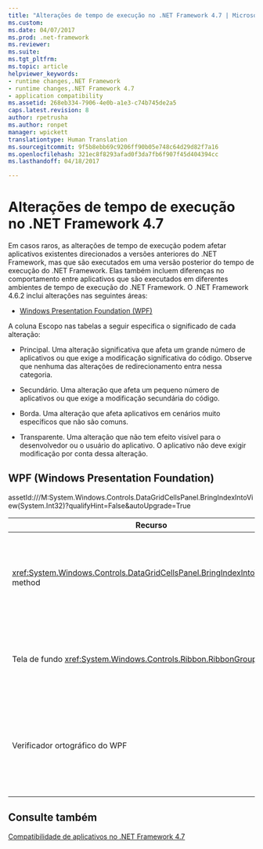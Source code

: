 ```yaml
---
title: "Alterações de tempo de execução no .NET Framework 4.7 | Microsoft Docs"
ms.custom: 
ms.date: 04/07/2017
ms.prod: .net-framework
ms.reviewer: 
ms.suite: 
ms.tgt_pltfrm: 
ms.topic: article
helpviewer_keywords:
- runtime changes,.NET Framework
- runtime changes,.NET Framework 4.7
- application compatibility
ms.assetid: 268eb334-7906-4e0b-a1e3-c74b745de2a5
caps.latest.revision: 8
author: rpetrusha
ms.author: ronpet
manager: wpickett
translationtype: Human Translation
ms.sourcegitcommit: 9f5b8ebb69c9206ff90b05e748c64d29d82f7a16
ms.openlocfilehash: 321ec8f8293afad0f3da7fb6f907f45d404394cc
ms.lasthandoff: 04/18/2017

---
```

# <a name="runtime-changes-in-the-net-framework-47"></a>Alterações de tempo de execução no .NET Framework 4.7

Em casos raros, as alterações de tempo de execução podem afetar aplicativos existentes direcionados a versões anteriores do .NET Framework, mas que são executados em uma versão posterior do tempo de execução do .NET Framework. Elas também incluem diferenças no comportamento entre aplicativos que são executados em diferentes ambientes de tempo de execução do .NET Framework. O .NET Framework 4.6.2 inclui alterações nas seguintes áreas:

- [Windows Presentation Foundation (WPF)](#WPF)

A coluna Escopo nas tabelas a seguir especifica o significado de cada alteração:

- Principal. Uma alteração significativa que afeta um grande número de aplicativos ou que exige a modificação significativa do código. Observe que nenhuma das alterações de redirecionamento entra nessa categoria.

- Secundário. Uma alteração que afeta um pequeno número de aplicativos ou que exige a modificação secundária do código.

- Borda. Uma alteração que afeta aplicativos em cenários muito específicos que não são comuns.

- Transparente. Uma alteração que não tem efeito visível para o desenvolvedor ou o usuário do aplicativo. O aplicativo não deve exigir modificação por conta dessa alteração.

## <a name="a-namewpf--windows-presentation-foundation-wpf"></a><a name="WPF" /> WPF (Windows Presentation Foundation)

assetId:///M:System.Windows.Controls.DataGridCellsPanel.BringIndexIntoView(System.Int32)?qualifyHint=False&autoUpgrade=True

| Recurso | Alteração | Impacto | Escopo |
|---|---|---|---|
| <xref:System.Windows.Controls.DataGridCellsPanel.BringIndexIntoView%2A> method | No .NET Framework 4.6.2, o método <xref:System.Windows.Controls.DataGridCellsPanel.BringIndexIntoView%2A> é executado de forma assíncrona quando virtualização de coluna está habilitada, mas as larguras das colunas não foram determinadas. Se as colunas forem removidas antes que a operação assíncrona seja concluída, um <xref:System.ArgumentOutOfRangeException> poderá ocorrer.<br/></br>A partir do .NET Framework 4.7, a exceção não é mais gerada neste cenário. | Essa alteração aumenta a confiabilidade do método. | Edge | 
|Tela de fundo <xref:System.Windows.Controls.Ribbon.RibbonGroup> | No .NET Framework 4.6.2 e nas versões anteriores, a tela de fundo <xref:System.Windows.Controls.Ribbon.RibbonGroup> em builds localizados era pintada com um pincel transparente, resultando em uma experiência ruim da interface do usuário. No .NET Framework 4.7, o WPF atualiza os recursos localizados do controle <xref:System.Windows.Controls.Ribbon.RibbonGroup>, o que garante que o pincel correto seja selecionado. | Para aproveitar o novo comportamento, atualize para o .NET Framework 4.7. | Edge |
| Verificador ortográfico do WPF | A partir do .NET Framework 4.6.1, o verificador ortográfico em aplicativos WPF ocasionalmente gera uma <xref:System.ObjectDisposedException>durante o desligamento do aplicativo. <br/><br/>No .NET Framework 4.7, a exceção é tratada normalmente pelo tempo de execução, garantindo que os aplicativos não sejam são afetados negativamente. Observe que exceções de primeira chance ocasionais continuam a ser observadas em aplicativos em execução em um depurador.  | Para aproveitar o novo comportamento, atualize para o .NET Framework 4.7.   | Edge |

## <a name="see-also"></a>Consulte também

[Compatibilidade de aplicativos no .NET Framework 4.7](../../../docs/framework/migration-guide/application-compatibility-in-the-net-framework-4-7.md)


